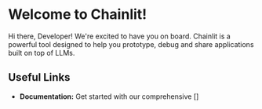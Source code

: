 # Welcome to Chainlit! 

Hi there, Developer! We're excited to have you on board. Chainlit is a powerful tool designed to help you prototype, debug and share applications built on top of LLMs.

## Useful Links

- **Documentation:** Get started with our comprehensive []